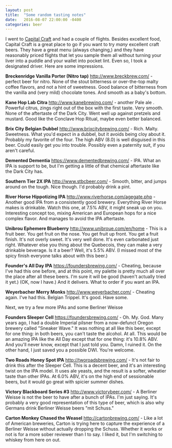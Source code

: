 ```yaml
---
layout: post
title:  "Some random tasting notes"
date:   2016-08-07 22:00:00 -0400
categories: beer
---
```

I went to [Capital Craft](http://capitalcraftnj.com/) and had a couple of flights. Besides excellent food, Capital Craft is a great place to go if you want to try _many_ excellent craft beers. They have a great menu (always changing,) and they have reasonably priced flights that let you sample them all without turning your liver into a puddle and your wallet into pocket lint. Even so, I took a designated driver. Here are some impressions. 

__Breckenridge Vanilla Porter (Nitro tap)__ <http://www.breckbrew.com/> - perfect beer for nitro. None of the stout bitterness or over-the-top malty coffee flavors, and not a hint of sweetness. Good balance of bitterness from the vanilla and (very mild) chocolate tones. And smooth as a baby's bottom.

__Kane Hop Lab Citra__ <http://www.kanebrewing.com/> - another Pale ale . Powerful citrus, zings right out of the box with the first taste. Very smooth. None of the aftertaste of the Dark City. Went well up against pretzels and mustard. Good like the Conclave Hop Ritual, maybe even better balanced.

__Brix City Belgian Dubbel__ <http://www.brixcitybrewing.com/> - Rich. Malty. Sweetness. What you'd expect in a dubbel, but it avoids being cloy about it. Probably my favorite of the four. The high ABV (8.0) is well disguised in this beer. Could easily get you into trouble. Possibly even a paternity suit, if you aren't careful.

__Demented Dementia__ <https://www.dementedbrewing.com/> - IPA. What an IPA is support to be, but I'm getting a little of that chemical aftertaste like the Dark City has.

__Southern Tier 2X IPA__ <http://www.stbcbeer.com/> - Smooth, bitter, and jumps around on the tough. Nice though. I'd probably drink a pint.

__River Horse Hippotizing IPA__ <http://www.riverhorse.com/agegate.php> - Another good IPA from a consistently good brewery. Everything River Horse makes is drinkable. Watch this one, at 7.5% ABV, it might sneak up on you. Interesting concept too, mixing American and European hops for a nice complex flavor. And manages to avoid the IPA aftertaste.

__Unibrou Ephemere Blueberry__ <http://www.unibroue.com/en/home> - This is a fruit beer. You get fruit on the nose. You get fruit up front. You get a fruit finish. It's not overly sweet. It's very well done. It's even carbonated just right. Whatever else you thing about the Quebecois, they can make a very drinkable beverage. Is it a beer? Well, it's 5.5% ABV. (I missed most of the spicy finish everyone talks about with this beer.)

__Founder's All Day IPA__ <https://foundersbrewing.com/> - Cheating, because I've had this one before, and at this point, my palette is pretty much all over the place after all these beers. I'm sure it will be good (haven't actually tried it yet.) (OK, now I have.) And it delivers. What to order if you want an IPA.

__Weyerbacher Merry Monks__ <http://www.weyerbacher.com/> - Cheating again. I've had this. Belgian Trippel. It's good. Have some.

Next, we try a few more IPAs and some Berliner Weisse

__Founders Sleeper Cell__ <https://foundersbrewing.com/> - Oh. My. God. Many years ago, I had a double Imperial pilsner from a now-defunct Oregon brewery called "Sneaker Wave." It was nothing at all like this beer, except for one  thing: in both beers, you can't taste the alcohol. At all. This would be an amazing IPA like the All Day except that for one thing: it's 10.8% ABV. And you'll never know, except that I just told you. Damn, I ruined it. On the other hand, I just saved you a possible DWI. You're welcome.

__Two Roads Honey Spot IPA__ <http://tworoadsbrewing.com/> - It's not fair to drink this after the Sleeper Cell. This is a decent beer, and it's an interesting twist on the IPA model. It uses ale yeasts, and the result is a softer, wheatier taste than other IPAs. At 6.0% ABV, it's on the high end of sessionable beers, but it would go great with spicier summer dishes.

__Victory Blackboard Series #3__ <http://www.victorybeer.com/> - A Berliner Weisse is not the beer to have after a bunch of IPAs. I'm just saying. It's probably a very good representation of this type of beer, which is also why Germans drink Berliner Weisse beers "mit Schuss."

__Carton Monkey Chased the Weasel__ <http://cartonbrewing.com/> - Like a lot of American breweries, Carton is trying here to capture the experience of a Berliner Weisse without actually dropping the Schuss. Whether it works or not is for a more sober reviewer than I to say. I liked it, but I'm switching to whiskey from here on out.
